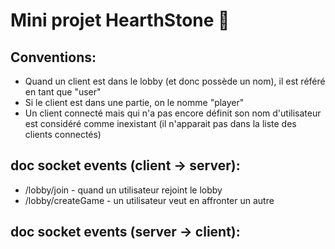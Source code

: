 # Mini projet HearthStone 🍆

## Conventions:
* Quand un client est dans le lobby (et donc possède un nom), il est référé en tant que "user"
* Si le client est dans une partie, on le nomme "player"
* Un client connecté mais qui n'a pas encore définit son nom d'utilisateur est considéré comme inexistant (il n'apparait pas dans la liste des clients connectés)

## doc socket events (client -> server):
* /lobby/join - quand un utilisateur rejoint le lobby
* /lobby/createGame - un utilisateur veut en affronter un autre

## doc socket events (server -> client):